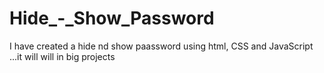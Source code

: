 # Hide_-_Show_Password
I have created a hide nd show paassword  using  html, CSS and JavaScript ...it will will in big projects
